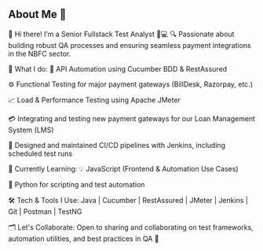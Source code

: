 ## About Me 👋

👋 Hi there! I’m a Senior Fullstack Test Analyst 🧪💻
🔍 Passionate about building robust QA processes and ensuring seamless payment integrations in the NBFC sector.

💼 What I do:
🧬 API Automation using Cucumber BDD & RestAssured

⚙️ Functional Testing for major payment gateways (BillDesk, Razorpay, etc.)

📈 Load & Performance Testing using Apache JMeter

💳 Integrating and testing new payment gateways for our Loan Management System (LMS)

🤖 Designed and maintained CI/CD pipelines with Jenkins, including scheduled test runs

🚀 Currently Learning:
💡 JavaScript (Frontend & Automation Use Cases)

🐍 Python for scripting and test automation

🛠️ Tech & Tools I Use:
Java | Cucumber | RestAssured | JMeter | Jenkins | Git | Postman | TestNG

🗂️ Let's Collaborate:
Open to sharing and collaborating on test frameworks, automation utilities, and best practices in QA 🚀
